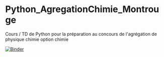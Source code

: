 # Python_AgregationChimie_Montrouge
Cours / TD de Python pour la préparation au concours de l'agrégation de physique chimie option chimie

[![Binder](https://mybinder.org/badge_logo.svg)](https://mybinder.org/v2/gh/ElricF/Python_AgregationChimie_Montrouge/HEAD)
